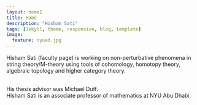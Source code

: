 ```yaml
---
layout: home2
title: Home
description: "Hisham Sati"
tags: [Jekyll, theme, responsive, blog, template]
image:
  feature: nyuad.jpg
---
```


Hisham Sati (faculty page) is working on non-perturbative phenomena in string theory/M-theory using tools of cohomology, homotopy theory, algebraic topology and higher category theory.

<br />
His thesis advisor was Michael Duff.

<br />
Hisham Sati is an associate professor of mathematics at NYU Abu Dhabi.

